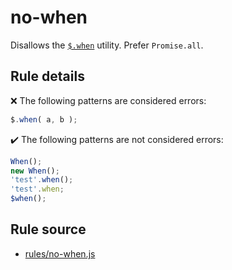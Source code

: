 # no-when

Disallows the [`$.when`](https://api.jquery.com/jQuery.when/) utility. Prefer `Promise.all`.

## Rule details

❌ The following patterns are considered errors:
```js
$.when( a, b );
```

✔️ The following patterns are not considered errors:
```js
When();
new When();
'test'.when();
'test'.when;
$when();
```
## Rule source

* [rules/no-when.js](../src/rules/no-when.js)
